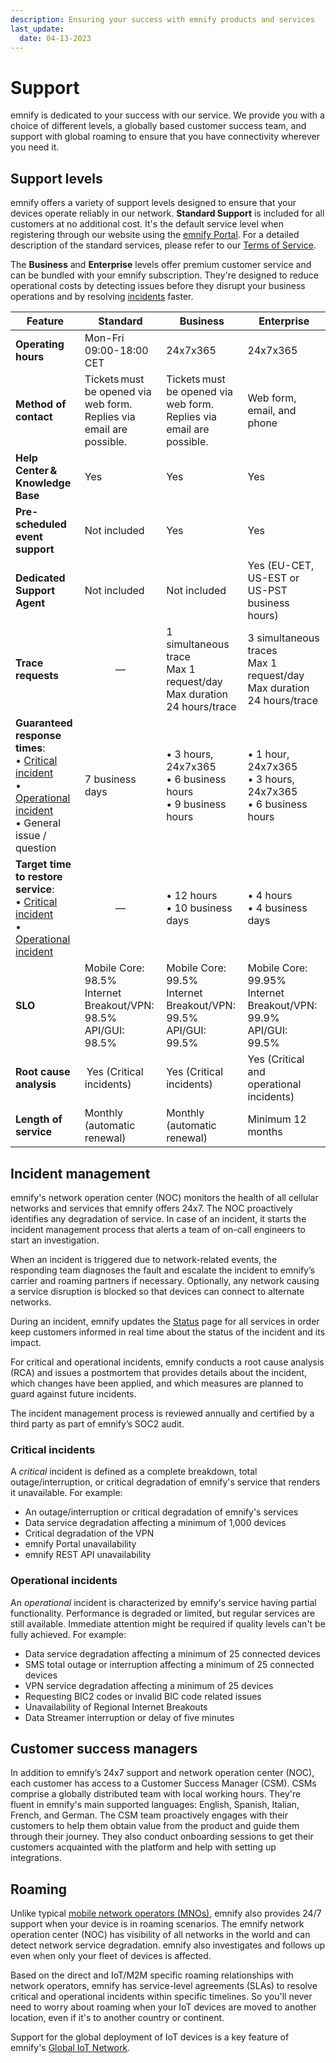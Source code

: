 ```yaml
---
description: Ensuring your success with emnify products and services
last_update: 
  date: 04-13-2023
---
```


# Support

emnify is dedicated to your success with our service.
We provide you with a choice of different levels, a globally based customer success team, and support with global roaming to ensure that you have connectivity wherever you need it.

## Support levels

emnify offers a variety of support levels designed to ensure that your devices operate reliably in our network.
**Standard Support** is included for all customers at no additional cost.
It's the default service level when registering through our website using the [emnify Portal](https://portal.emnify.com/).
For a detailed description of the standard services, please refer to our [Terms of Service](https://www.emnify.com/hubfs/20211001_terms_of_service_and_standard_service_level_obligations.pdf).

The **Business** and **Enterprise** levels offer premium customer service and can be bundled with your emnify subscription.
They're designed to reduce operational costs by detecting issues before they disrupt your business operations and by resolving [incidents](#incident-management) faster.

| Feature | Standard  | Business | Enterprise |
| ------- | --------- | -------- | ---------- |
| **Operating hours** | Mon-Fri 09:00-18:00 CET | 24x7x365 | 24x7x365 |
| **Method of contact** | Tickets must be opened via web form.<br />Replies via email are possible. | Tickets must be opened via web form.<br />Replies via email are possible. | Web form, email, and phone |
| **Help Center & Knowledge Base** | Yes | Yes | Yes |
| **Pre-scheduled event support** | Not included | Yes | Yes |
| **Dedicated Support Agent** | Not included | Not included | Yes (EU-CET, US-EST or US-PST business hours) |
| **Trace requests** | <div align="center">—</div> | 1 simultaneous trace<br />Max 1 request/day<br />Max duration 24 hours/trace | 3 simultaneous traces<br />Max 1 request/day<br />Max duration 24 hours/trace |
| **Guaranteed response times**:<br />• [Critical incident](#critical-incidents)<br />• [Operational incident](#operational-incidents)<br />• General issue / question | 7 business days | • 3 hours, 24x7x365<br />• 6 business hours<br />• 9 business hours | • 1 hour, 24x7x365<br />• 3 hours, 24x7x365<br />• 6 business hours  |
| **Target time to restore service**: <br />• [Critical incident](#critical-incidents)<br />• [Operational incident](#operational-incidents) | <div align="center">—</div> | • 12 hours<br />• 10 business days | • 4 hours<br />• 4 business days |
| **SLO** | Mobile Core: 98.5%<br />Internet Breakout/VPN: 98.5%<br />API/GUI: 98.5% | Mobile Core: 99.5%<br />Internet Breakout/VPN: 99.5%<br />API/GUI: 99.5% | Mobile Core: 99.95%<br />Internet Breakout/VPN: 99.9%<br />API/GUI: 99.5% |
| **Root cause analysis** | Yes (Critical incidents) | Yes (Critical incidents) | Yes (Critical and operational incidents) |
| **Length of service** | Monthly (automatic renewal) | Monthly (automatic renewal) | Minimum 12 months |

## Incident management

emnify's network operation center (NOC) monitors the health of all cellular networks and services that emnify offers 24x7.
The NOC proactively identifies any degradation of service.
In case of an incident, it starts the incident management process that alerts a team of on-call  engineers to start an investigation.  

When an incident is triggered due to network-related events, the responding team diagnoses the fault and escalate the incident to emnify’s carrier and roaming partners if necessary.
Optionally, any network causing a service disruption is blocked so that devices can connect to alternate networks.  

During an incident, emnify updates the [Status](https://status.emnify.com/) page for all services in order keep customers informed in real time about the status of the incident and its impact.

For critical and operational incidents, emnify conducts a root cause analysis (RCA) and issues a postmortem that provides details about the incident, which changes have been applied, and which measures are planned to guard against future incidents.  

The incident management process is reviewed annually and certified by a third party as part of emnify’s SOC2 audit.

### Critical incidents

A _critical_ incident is defined as a complete breakdown, total outage/interruption, or critical degradation of emnify's service that renders it unavailable.
For example:

- An outage/interruption or critical degradation of emnify's services
- Data service degradation affecting a minimum of 1,000 devices
- Critical degradation of the VPN
- emnify Portal unavailability
- emnify REST API unavailability

### Operational incidents

An _operational_ incident is characterized by emnify's service having partial functionality.
Performance is degraded or limited, but regular services are still available.
Immediate attention might be required if quality levels can't be fully achieved.
For example:

- Data service degradation affecting a minimum of 25 connected devices
- SMS total outage or interruption affecting a minimum of 25 connected devices
- VPN service degradation affecting a minimum of 25 devices
- Requesting BIC2 codes or invalid BIC code related issues 
- Unavailability of Regional Internet Breakouts
- Data Streamer interruption or delay of five minutes

## Customer success managers

In addition to emnify’s 24x7 support and network operation center (NOC), each customer has access to a Customer Success Manager (CSM).
CSMs comprise a globally distributed team with local working hours.
They're fluent in emnify's main supported languages: English, Spanish, Italian, French, and German.
The CSM team proactively engages with their customers to help them obtain value from the product and guide them through their journey.
They also conduct onboarding sessions to get their customers acquainted with the platform and help with setting up integrations.

## Roaming

Unlike typical [mobile network operators (MNOs)](https://www.emnify.com/iot-glossary/mno), emnify also provides 24/7 support when your device is in roaming scenarios.
The emnify network operation center (NOC) has visibility of all networks in the world and can detect network service degradation.
emnify also investigates and follows up even when only your fleet of devices is affected.

Based on the direct and IoT/M2M specific roaming relationships with network operators, emnify has service-level agreements (SLAs) to resolve critical and operational incidents within specific timelines.
So you'll never need to worry about roaming when your IoT devices are moved to another location, even if it's to another country or continent.

Support for the global deployment of IoT devices is a key feature of emnify's [Global IoT Network](/services/global-iot-network).
